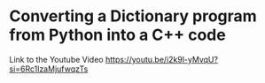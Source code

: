 # Converting a Dictionary program from Python into a C++ code

Link to the Youtube Video
https://youtu.be/i2k9l-yMvqU?si=6Rc1lzaMjufwqzTs
